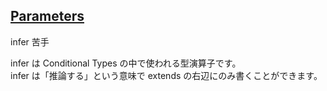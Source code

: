 ## [Parameters](https://github.com/type-challenges/type-challenges/blob/main/questions/03312-easy-parameters/README.ja.md)

infer 苦手

infer は Conditional Types の中で使われる型演算子です。  
infer は「推論する」という意味で extends の右辺にのみ書くことができます。

